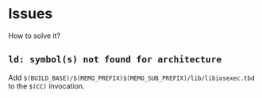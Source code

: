 # Issues

How to solve it?

## `ld: symbol(s) not found for architecture`

Add `$(BUILD_BASE)/$(MEMO_PREFIX)$(MEMO_SUB_PREFIX)/lib/libiosexec.tbd` to the `$(CC)` invocation.
